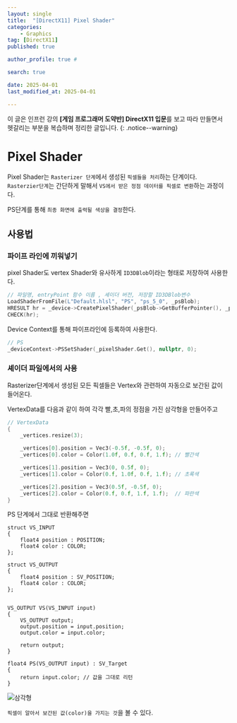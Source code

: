 ```yaml
---
layout: single
title:  "[DirectX11] Pixel Shader"
categories: 
    - Graphics
tag: [DirectX11]
published: true

author_profile: true #

search: true 

date: 2025-04-01
last_modified_at: 2025-04-01

---
```

이 글은 인프런 강의 **[게임 프로그래머 도약반] DirectX11 입문**를 보고 따라 만들면서 헷갈리는 부분을 복습하며 정리한 글입니다.
{: .notice--warning}

# Pixel Shader
Pixel Shader는 `Rasterizer 단계`에서 생성된 `픽셀들을 처리`하는 단계이다.<br>
`Rasterzier단계`는 간단하게 말해서 `VS에서 받은 정점 데이터를 픽셀로 변환`하는 과정이다.

PS단계를 통해 `최종 화면에 출력될 색상을 결정`한다.


## 사용법
### 파이프 라인에 끼워넣기
pixel Shader도 vertex Shader와 유사하게 `ID3DBlob`이라는 형태로 저장하여 사용한다.
```cpp
// 파일명, entryPoint 함수 이름 , 셰이더 버전, 저장할 ID3DBlob변수
LoadShaderFromFile(L"Default.hlsl", "PS", "ps_5_0", _psBlob);
HRESULT hr = _device->CreatePixelShader(_psBlob->GetBufferPointer(), _psBlob->GetBufferSize(), nullptr, _pixelShader.GetAddressOf());
CHECK(hr);
```

Device Context를 통해 파이프라인에 등록하여 사용한다.
```cpp
// PS
_deviceContext->PSSetShader(_pixelShader.Get(), nullptr, 0);
```

### 셰이더 파일에서의 사용
Rasterizer단계에서 생성된 모든 픽셀들은 Vertex와 관련하여 자동으로 보간된 값이 들어온다.<br>

VertexData를 다음과 같이 하여 각각 빨,초,파의 정점을 가진 삼각형을 만들어주고
```cpp
// VertexData
{
    _vertices.resize(3);

    _vertices[0].position = Vec3(-0.5f, -0.5f, 0);
    _vertices[0].color = Color(1.0f, 0.f, 0.f, 1.f); // 빨간색

    _vertices[1].position = Vec3(0, 0.5f, 0);
    _vertices[1].color = Color(0.f, 1.0f, 0.f, 1.f); // 초록색

    _vertices[2].position = Vec3(0.5f, -0.5f, 0);
    _vertices[2].color = Color(0.f, 0.f, 1.f, 1.f);  // 파란색
}
```

PS 단계에서 그대로 반환해주면 

```hlsl
struct VS_INPUT
{
    float4 position : POSITION;  
    float4 color : COLOR;
};

struct VS_OUTPUT
{
    float4 position : SV_POSITION;
    float4 color : COLOR;
};


VS_OUTPUT VS(VS_INPUT input)
{
    VS_OUTPUT output;
    output.position = input.position;
    output.color = input.color;
    
    return output;
}

float4 PS(VS_OUTPUT input) : SV_Target
{
    return input.color; // 값을 그대로 리턴
}
```


![삼각형](https://github.com/user-attachments/assets/a9f98b75-6d62-493d-8b27-8948c017e1c7)

`픽셀이 알아서 보간된 값(color)을 가지는 것`을 볼 수 있다.

